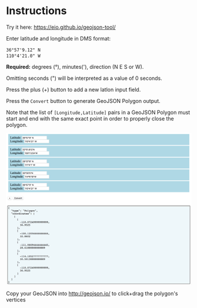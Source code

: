 # Instructions

Try it here: https://eio.github.io/geojson-tool/

Enter latitude and longitude in DMS format:

	36°57'9.12" N
	110°4'21.0" W

**Required:** degrees (°), minutes('), direction (N E S or W).

Omitting seconds (") will be interpreted as a value of 0 seconds.

Press the plus (+) button to add a new latlon input field.

Press the `Convert` button to generate GeoJSON Polygon output.

Note that the list of `[Longitude,Latitude]` pairs in a GeoJSON Polygon must start and end with the same exact point in order to properly close the polygon.

![order](./doc/ss.png)

Copy your GeoJSON into http://geojson.io/ to click+drag the polygon's vertices
